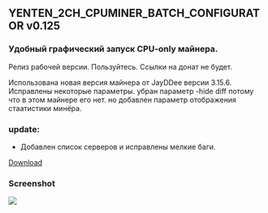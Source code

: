 <h2>YENTEN_2CH_CPUMINER_BATCH_CONFIGURATOR v0.125</h2>
<h3>Удобный графический запуск CPU-only майнера.</h3>

Релиз рабочей версии. Пользуйтесь. Ссылки на донат не будет.

Использована новая версия майнера от JayDDee версии 3.15.6.
Исправлены некоторые параметры. убран параметр -hide diff потому что в этом майнере его нет. но добавлен параметр отображения стаатистики минёра.

<h3>update:</h3>

* Добавлен список серверов и исправлены мелкие баги.

<a href=https://github.com/ChervyachokMigo/YENTEN-2ch-CPUMINER-BATCH-CONFFIGURER/releases/tag/v0.125>Download</a>

<h3>Screenshot</h3>
<img src=https://i.imgur.com/ZYNxicu.png>

